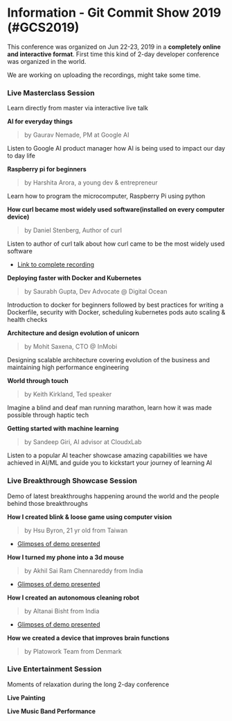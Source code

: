 # Information - Git Commit Show 2019 (#GCS2019)

This conference was organized on Jun 22-23, 2019 in a **completely online and interactive format**. 
First time this kind of 2-day developer conference was organized in the world. 

We are working on uploading the recordings, might take some time.

### Live Masterclass Session

Learn directly from master via interactive live talk


**AI for everyday things**

> by Gaurav Nemade, PM at Google AI	

Listen to Google AI product manager how AI is being used to impact our day to day life


**Raspberry pi for beginners**

> by Harshita Arora, a young dev & entrepreneur

Learn how to program the microcomputer, Raspberry Pi using python


**How curl became most widely used software(installed on every computer device)**

> by Daniel Stenberg, Author of curl	

Listen to author of curl talk about how curl came to be the most widely used software

* [Link to complete recording](https://youtu.be/oYP7W1gXzsI)


**Deploying faster with Docker and Kubernetes**

> by Saurabh Gupta, Dev Advocate @ Digital Ocean

Introduction to docker for beginners followed by best practices for writing a Dockerfile, security with Docker, scheduling kubernetes pods auto scaling & health checks


**Architecture and design evolution of unicorn**

> by Mohit Saxena, CTO @ InMobi	

Designing scalable architecture covering evolution of the business and maintaining high performance engineering


**World through touch**

> by Keith Kirkland, Ted speaker

Imagine a blind and deaf man running marathon, learn how it was made possible through haptic tech


**Getting started with machine learning**

> by Sandeep Giri, AI advisor at CloudxLab

Listen to a popular AI teacher showcase amazing capabilities we have achieved in AI/ML and guide you to kickstart your journey of learning AI



### Live Breakthrough Showcase Session

Demo of latest breakthroughs happening around the world and the people behind those breakthroughs


**How I created blink & loose game using computer vision**

> by Hsu Byron, 21 yr old from Taiwan

* [Glimpses of demo presented](https://youtu.be/qOZAXwyPdHo?t=84)


**How I turned my phone into a 3d mouse**

> by Akhil Sai Ram Chennareddy from India

* [Glimpses of demo presented](https://youtu.be/rtP8RmoAaCw)


**How I created an autonomous cleaning robot**

> by Altanai Bisht from India

* [Glimpses of demo presented](https://youtu.be/WJ9RQDVq8tY)


**How we created a device that improves brain functions**

> by Platowork Team from Denmark



### Live Entertainment Session

Moments of relaxation during the long 2-day conference

**Live Painting**

**Live Music Band Performance**
